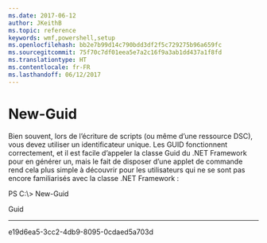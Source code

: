 ```yaml
---
ms.date: 2017-06-12
author: JKeithB
ms.topic: reference
keywords: wmf,powershell,setup
ms.openlocfilehash: bb2e7b99d14c790bdd3df2f5c729275b96a659fc
ms.sourcegitcommit: 75f70c7df01eea5e7a2c16f9a3ab1dd437a1f8fd
ms.translationtype: HT
ms.contentlocale: fr-FR
ms.lasthandoff: 06/12/2017
---
```

<a id="new-guid" class="xliff"></a>
# New-Guid
Bien souvent, lors de l’écriture de scripts (ou même d’une ressource DSC), vous devez utiliser un identificateur unique. Les GUID fonctionnent correctement, et il est facile d’appeler la classe Guid du .NET Framework pour en générer un, mais le fait de disposer d’une applet de commande rend cela plus simple à découvrir pour les utilisateurs qui ne se sont pas encore familiarisés avec la classe .NET Framework :

PS C:\\&gt; New-Guid

Guid

----

e19d6ea5-3cc2-4db9-8095-0cdaed5a703d

